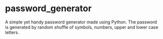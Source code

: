 # password_generator
A simple yet handy password generator made using Python. The password is generated by random shuffle of symbols, numbers, upper and lower case letters.
